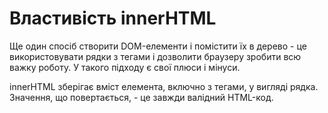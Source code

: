 # Властивість innerHTML

Ще один спосіб створити DOM-елементи і помістити їх в дерево - це використовувати рядки з тегами і дозволити браузеру зробити всю важку роботу. У такого підходу є свої плюси і мінуси.

innerHTML зберігає вміст елемента, включно з тегами, у вигляді рядка. Значення, що повертається, - це завжди валідний HTML-код.
